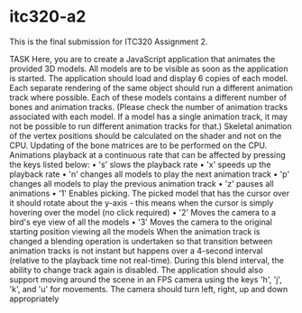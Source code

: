 # itc320-a2


This is the final submission for ITC320 Assignment 2.

TASK
Here, you are to create a JavaScript application that animates the provided 3D models. All
models are to be visible as soon as the application is started. The application should load and
display 6 copies of each model.
Each separate rendering of the same object should run a different animation track where
possible. Each of these models contains a different number of bones and animation tracks.
(Please check the number of animation tracks associated with each model. If a model has a
single animation track, it may not be possible to run different animation tracks for that.)
Skeletal animation of the vertex positions should be calculated on the shader and not on the
CPU. Updating of the bone matrices are to be performed on the CPU.
Animations playback at a continuous rate that can be affected by pressing the keys listed below:
• 's' slows the playback rate
• 'x' speeds up the playback rate
• 'n' changes all models to play the next animation track
• 'p' changes all models to play the previous animation track
• 'z' pauses all animations
• '1' Enables picking. The picked model that has the cursor over it should rotate about
the y-axis - this means when the cursor is simply hovering over the model (no click
required)
• '2' Moves the camera to a bird's eye view of all the models
• '3' Moves the camera to the original starting position viewing all the models
When the animation track is changed a blending operation is undertaken so that transition
between animation tracks is not instant but happens over a 4-second interval (relative to the
playback time not real-time). During this blend interval, the ability to change track again is
disabled.
The application should also support moving around the scene in an FPS camera using the keys
'h', 'j', 'k', and 'u' for movements. The camera should turn left, right, up and down appropriately
